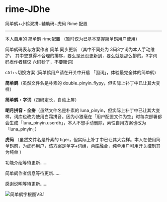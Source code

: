 # rime-JDhe
简单鹤+小鹤双拼+辅助码+虎码 Rime 配置

----

本人自用的 简单鹤 rime配置  （暂时仅为已基本掌握简单鹤用户使用）

简单鹤码表与方案作者 简单 同步更新 （其中不同处为 3码3字词为本人手动维护， 其中您觉得不合理的排序，要么是还没更新到，要么就是那么排的。3字词 码表作者建议 六码秒了，不要赌词）

ctrl+~切换方案 (简单鹤用户请在开关中开启 「固词」，体验最完全体的简单鹤)

**简单鹤**（虽然文件名是朴素的 double_pinyin_flypy，但实际上补丁中已让其大变样）

**简单鹤・字词**（四码定长，自动上屏）

**朙月拼音・全拼**（虽然文件名是朴素的 luna_pinyin，但实际上补丁中已让其大变样，词库也改为使用白霜拼音。因为小狼毫在「用户配置文件为空」时每次部署都会生成「luna_pinyin.userdb」，本人不想手动删除，索性自用方案也改为 「luna_pinyin」）

**虎码** （虽然文件名是朴素的 tiger，但实际上补丁中已让其大变样。本人在使用简单鹤前，为虎码用户，该方案是单字+词组，两库融合，纯单用户可用开关控制其为纯单 ）

功能介绍等待更新……

简单鹤作者信息等待更新……

感谢说明等待更新……

![简单鹤字根图V8.1](public/image/简单鹤字根图V8.1.png)
